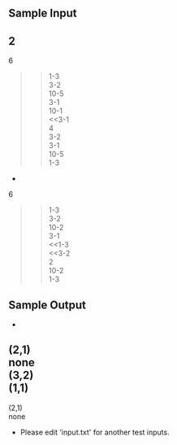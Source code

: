 ## Sample Input
2  
-  
6  
>>1-3  
>>3-2  
>>10-5  
>>3-1  
>>10-1  
<<3-1  
4  
3-2  
3-1  
10-5  
1-3  
-  
6  
>>1-3  
>>3-2  
>>10-2  
>>3-1  
<<1-3  
<<3-2  
2  
10-2  
1-3  

## Sample Output
-  
(2,1)  
none  
(3,2)  
(1,1)  
-  
(2,1)  
none  

+ Please edit 'input.txt' for another test inputs.
